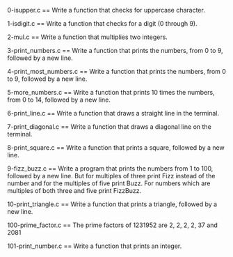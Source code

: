 0-isupper.c == Write a function that checks for uppercase character.

1-isdigit.c == Write a function that checks for a digit (0 through 9).

2-mul.c == Write a function that multiplies two integers.

3-print_numbers.c == Write a function that prints the numbers, from 0 to 9, followed by a new line.

4-print_most_numbers.c == Write a function that prints the numbers, from 0 to 9, followed by a new line.

5-more_numbers.c == Write a function that prints 10 times the numbers, from 0 to 14, followed by a new line.

6-print_line.c == Write a function that draws a straight line in the terminal.

7-print_diagonal.c == Write a function that draws a diagonal line on the terminal.

8-print_square.c == Write a function that prints a square, followed by a new line.

9-fizz_buzz.c == Write a program that prints the numbers from 1 to 100, followed by a new line. But for multiples of three print Fizz instead of the number and for the                  multiples of five print Buzz. For numbers which are multiples of both three and five print FizzBuzz.


10-print_triangle.c == Write a function that prints a triangle, followed by a new line.

100-prime_factor.c == The prime factors of 1231952 are 2, 2, 2, 2, 37 and 2081

101-print_number.c == Write a function that prints an integer.
